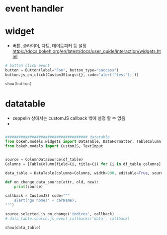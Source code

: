 



# event handler






# widget
- 버튼, 슬라이더, 차트, 데이트피커 등 설정
https://docs.bokeh.org/en/latest/docs/user_guide/interaction/widgets.html


```python
# button click event
button = Button(label="Foo", button_type="success")
button.js_on_click(CustomJS(args={}, code='alert("test");'))

show(button)

```



# datatable

- zeppelin 상에서는 customJS callback 밖에 설정 할 수 없음 
- 
```python

##################################### datatable
from bokeh.models.widgets import DataTable, DateFormatter, TableColumn
from bokeh.models import CustomJS, TextInput


source = ColumnDataSource(df_table)
Columns = [TableColumn(field=Ci, title=Ci) for Ci in df_table.columns] # bokeh columns

data_table = DataTable(columns=Columns, width=900, editable=True, source=source) # bokeh table

def on_change_data_source(attr, old, new):
    print(source)
    
callback = CustomJS( code="""
    alert('go home!' + carName);
""")

source.selected.js_on_change('indices', callback)
# data_table.source.js_event_callbacks('data', callback)

show(data_table)
```